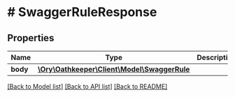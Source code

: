 # # SwaggerRuleResponse

## Properties

Name | Type | Description | Notes
------------ | ------------- | ------------- | -------------
**body** | [**\Ory\Oathkeeper\Client\Model\SwaggerRule**](SwaggerRule.md) |  | [optional]

[[Back to Model list]](../../README.md#models) [[Back to API list]](../../README.md#endpoints) [[Back to README]](../../README.md)
